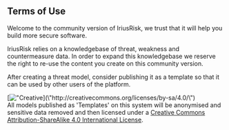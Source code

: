 ## Terms of Use

Welcome to the community version of IriusRisk, we trust that it will help you build more secure software.

IriusRisk relies on a knowledgebase of threat, weakness and countermeasure data. In order to expand this knowledgebase we reserve the right to re-use the content you create on this community version.

After creating a threat model, consider publishing it as a template so that it can be used by other users of the platform.

[![\"Creative](\"https://i.creativecommons.org/l/by-sa/4.0/88x31.png\")](\"http://creativecommons.org/licenses/by-sa/4.0/\")  
All models published as 'Templates' on this system will be anonymised and sensitive data removed and then licensed under a [Creative Commons Attribution-ShareAlike 4.0 International License](\"http://creativecommons.org/licenses/by-sa/4.0/\").
